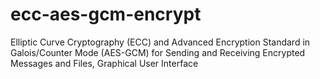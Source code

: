 # ecc-aes-gcm-encrypt
Elliptic Curve Cryptography (ECC) and Advanced Encryption Standard in Galois/Counter Mode (AES-GCM) for Sending and Receiving Encrypted Messages and Files, Graphical User Interface
